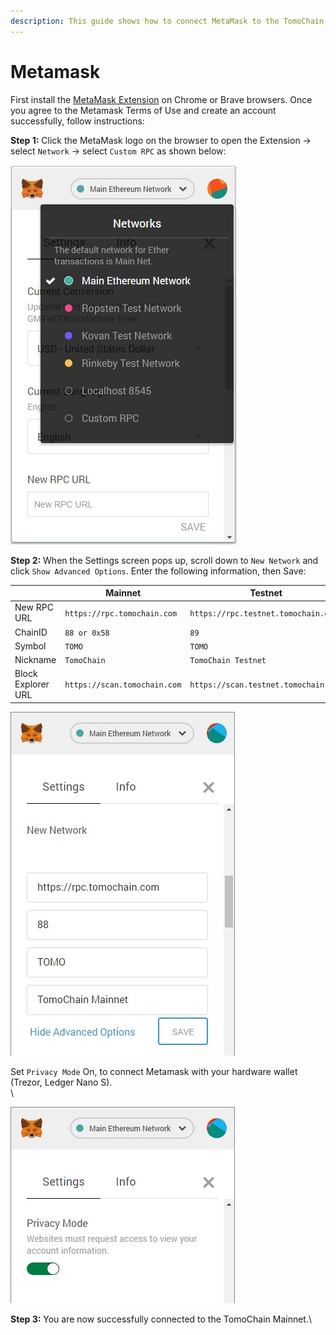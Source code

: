 ```yaml
---
description: This guide shows how to connect MetaMask to the TomoChain Mainnet.
---
```


# Metamask

First install the [MetaMask Extension](https://metamask.io) on Chrome or Brave browsers. Once you agree to the Metamask Terms of Use and create an account successfully, follow instructions:

**Step 1:** Click the MetaMask logo on the browser to open the Extension -> select `Network` -> select `Custom RPC` as shown below:

![](<../../.gitbook/assets/image (54).png>)



**Step 2:** When the Settings screen pops up, scroll down to `New Network` and click `Show Advanced Options`. Enter the following information, then Save:

|                    | **Mainnet**                  | **Testnet**                          |
| ------------------ | ---------------------------- | ------------------------------------ |
| New RPC URL        | `https://rpc.tomochain.com`  | `https://rpc.testnet.tomochain.com`  |
| ChainID            | `88 or 0x58`                 | `89`                                 |
| Symbol             | `TOMO`                       | `TOMO`                               |
| Nickname           | `TomoChain`                  | `TomoChain Testnet`                  |
| Block Explorer URL | `https://scan.tomochain.com` | `https://scan.testnet.tomochain.com` |



![](<../../.gitbook/assets/image (34).png>)

Set `Privacy Mode` On, to connect Metamask with your hardware wallet (Trezor, Ledger Nano S).\
\


![](<../../.gitbook/assets/image (46).png>)

**Step 3:** You are now successfully connected to the TomoChain Mainnet.\
